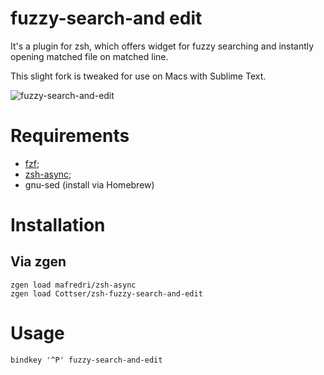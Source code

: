 # fuzzy-search-and edit

It's a plugin for zsh, which offers widget for fuzzy searching and instantly
opening matched file on matched line.

This slight fork is tweaked for use on Macs with Sublime Text.

![fuzzy-search-and-edit](https://cloud.githubusercontent.com/assets/674812/16119705/79da30a2-33fe-11e6-9827-416c961a8b5f.gif)

# Requirements

* [fzf](https://github.com/junegunn/fzf);
* [zsh-async](https://github.com/mafredri/zsh-async);
* gnu-sed (install via Homebrew)

# Installation

## Via zgen

```fzf
zgen load mafredri/zsh-async
zgen load Cottser/zsh-fuzzy-search-and-edit
```

# Usage

```fzf
bindkey '^P' fuzzy-search-and-edit
```
